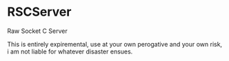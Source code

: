 # RSCServer
Raw Socket C Server

This is entirely expiremental, use at your own perogative and your own risk, i am not liable for whatever disaster ensues.
